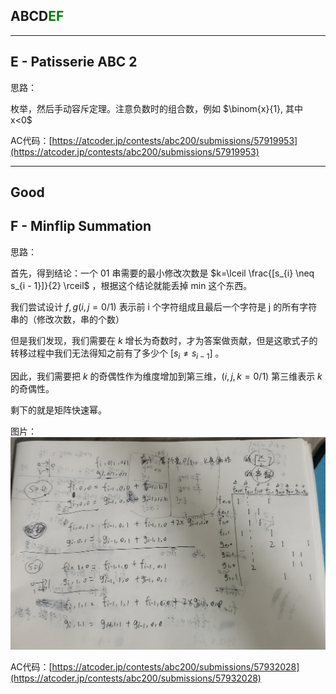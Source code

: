 ## ABCD<font color=green>EF</font>

---

## E - Patisserie ABC 2

思路：

枚举，然后手动容斥定理。注意负数时的组合数，例如 $\binom{x}{1}, 其中 x<0$ 

AC代码：[https://atcoder.jp/contests/abc200/submissions/57919953](https://atcoder.jp/contests/abc200/submissions/57919953)

---

## Good

## F - Minflip Summation

思路：

首先，得到结论：一个 01 串需要的最小修改次数是 $k=\lceil \frac{[s_{i} \neq s_{i - 1}]}{2} \rceil$ ，根据这个结论就能丢掉 min 这个东西。

我们尝试设计 $f, g(i, j=0/1)$ 表示前 i 个字符组成且最后一个字符是 j 的所有字符串的（修改次数，串的个数）

但是我们发现，我们需要在 $k$ 增长为奇数时，才为答案做贡献，但是这歌式子的转移过程中我们无法得知之前有了多少个 $[s_i \neq s_{i - 1}]$ 。

因此，我们需要把 $k$ 的奇偶性作为维度增加到第三维，$(i, j, k = 0/1)$ 第三维表示 $k$ 的奇偶性。

剩下的就是矩阵快速幂。

图片：![](picture\IMG_20240920_213727.jpg)

AC代码：[https://atcoder.jp/contests/abc200/submissions/57932028](https://atcoder.jp/contests/abc200/submissions/57932028)